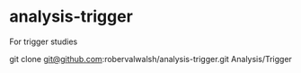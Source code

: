 # analysis-trigger
For trigger studies

git clone git@github.com:robervalwalsh/analysis-trigger.git Analysis/Trigger
